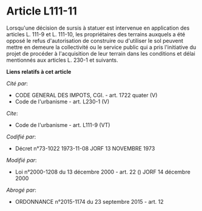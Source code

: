 # Article L111-11

Lorsqu'une décision de sursis à statuer est intervenue en application des articles L. 111-9 et L. 111-10, les propriétaires
des terrains auxquels a été opposé le refus d'autorisation de construire ou d'utiliser le sol peuvent mettre en demeure la
collectivité ou le service public qui a pris l'initiative du projet de procéder à l'acquisition de leur terrain dans les
conditions et délai mentionnés aux articles L. 230-1 et suivants.

**Liens relatifs à cet article**

_Cité par_:

  - CODE GENERAL DES IMPOTS, CGI. - art. 1722 quater (V)
  - Code de l'urbanisme - art. L230-1 (V)

_Cite_:

  - Code de l'urbanisme - art. L111-9 (VT)

_Codifié par_:

  - Décret n°73-1022 1973-11-08 JORF 13 NOVEMBRE 1973

_Modifié par_:

  - Loi n°2000-1208 du 13 décembre 2000 - art. 22 () JORF 14 décembre 2000

_Abrogé par_:

  - ORDONNANCE n°2015-1174 du 23 septembre 2015 - art. 12
